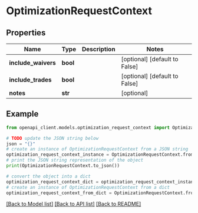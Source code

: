 # OptimizationRequestContext


## Properties

Name | Type | Description | Notes
------------ | ------------- | ------------- | -------------
**include_waivers** | **bool** |  | [optional] [default to False]
**include_trades** | **bool** |  | [optional] [default to False]
**notes** | **str** |  | [optional] 

## Example

```python
from openapi_client.models.optimization_request_context import OptimizationRequestContext

# TODO update the JSON string below
json = "{}"
# create an instance of OptimizationRequestContext from a JSON string
optimization_request_context_instance = OptimizationRequestContext.from_json(json)
# print the JSON string representation of the object
print(OptimizationRequestContext.to_json())

# convert the object into a dict
optimization_request_context_dict = optimization_request_context_instance.to_dict()
# create an instance of OptimizationRequestContext from a dict
optimization_request_context_from_dict = OptimizationRequestContext.from_dict(optimization_request_context_dict)
```
[[Back to Model list]](../README.md#documentation-for-models) [[Back to API list]](../README.md#documentation-for-api-endpoints) [[Back to README]](../README.md)


